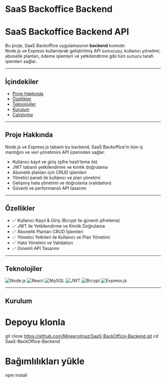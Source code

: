 # SaaS Backoffice Backend

# SaaS Backoffice Backend API

Bu proje, SaaS Backoffice uygulamasının **backend** kısmıdır.  
Node.js ve Express kullanılarak geliştirilmiş API sunucusu; kullanıcı yönetimi, abonelik planları, ödeme işlemleri ve yetkilendirme gibi tüm sunucu tarafı işlemleri sağlar.

---

## İçindekiler

- [Proje Hakkında](#proje-hakkında)  
- [Özellikler](#özellikler)  
- [Teknolojiler](#teknolojiler)  
- [Kurulum](#kurulum)  
- [Çalıştırma](#çalıştırma)  

---

## Proje Hakkında

Node.js ve Express.js tabanlı bu backend, SaaS Backoffice’in tüm iş mantığını ve veri yönetimini API üzerinden sağlar.  
- Kullanıcı kayıt ve giriş (şifre hash’leme ile)  
- JWT tabanlı yetkilendirme ve kimlik doğrulama  
- Abonelik planları için CRUD işlemleri  
- Yönetici paneli ile kullanıcı ve plan yönetimi  
- Gelişmiş hata yönetimi ve doğrulama (validation)  
- Güvenli ve performanslı API tasarımı  

---

## Özellikler

- ✅ Kullanıcı Kayıt & Giriş (Bcrypt ile güvenli şifreleme)  
- ✅ JWT ile Yetkilendirme ve Kimlik Doğrulama  
- ✅ Abonelik Planları CRUD İşlemleri  
- ✅ Yönetici Yetkileri ile Kullanıcı ve Plan Yönetimi  
- ✅ Hata Yönetimi ve Validation  
- ✅ Güvenli API Tasarımı  

---

## Teknolojiler

![Node.js](https://img.shields.io/badge/Node.js-339933?style=flat&logo=node.js&logoColor=white)
![React](https://img.shields.io/badge/React-61DAFB?style=flat&logo=react&logoColor=black)
![MySQL](https://img.shields.io/badge/MySQL-4479A1?style=flat&logo=mysql&logoColor=white)
![JWT](https://img.shields.io/badge/JWT-D24949?style=flat&logo=JSON%20web%20tokens&logoColor=white)
![Bcrypt](https://img.shields.io/badge/Bcrypt-F0AD4E?style=flat&logo=bcrypt&logoColor=black)
![Express.js](https://img.shields.io/badge/Express.js-000000?style=flat&logo=express&logoColor=white)



---

## Kurulum


# Depoyu klonla
git clone https://github.com/Mineerylmaz/SaaS-BackOffice-Backend.git
cd SaaS-BackOffice-Backend

# Bağımlılıkları yükle
npm install

